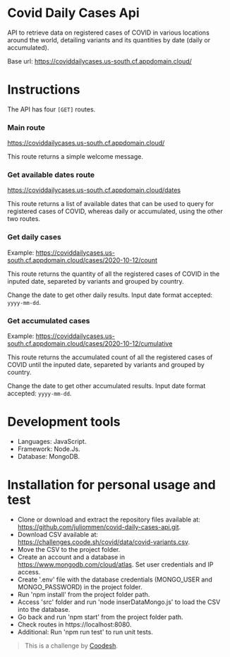 # Covid Daily Cases Api

API to retrieve data on registered cases of COVID in various locations around the world, detailing variants and its quantities by date (daily or accumulated).

Base url: https://coviddailycases.us-south.cf.appdomain.cloud/

# Instructions

The API has four `[GET]` routes.

### Main route

https://coviddailycases.us-south.cf.appdomain.cloud/

This route returns a simple welcome message.

### Get available dates route

https://coviddailycases.us-south.cf.appdomain.cloud/dates

This route returns a list of available dates that can be used to query for registered cases of COVID, whereas daily or accumulated, using the other two routes.

### Get daily cases

Example: https://coviddailycases.us-south.cf.appdomain.cloud/cases/2020-10-12/count

This route returns the quantity of all the registered cases of COVID in the inputed date, separeted by variants and grouped by country.

Change the date to get other daily results. Input date format accepted: `yyyy-mm-dd`.

### Get accumulated cases

Example: https://coviddailycases.us-south.cf.appdomain.cloud/cases/2020-10-12/cumulative

This route returns the accumulated count of all the registered cases of COVID until the inputed date, separeted by variants and grouped by country.

Change the date to get other accumulated results. Input date format accepted: `yyyy-mm-dd`.

# Development tools

 - Languages: JavaScript.
 - Framework: Node.Js.
 - Database: MongoDB.

# Installation for personal usage and test

- Clone or download and extract the repository files available at: https://github.com/juliommen/covid-daily-cases-api.git.
- Download CSV available at: https://challenges.coode.sh/covid/data/covid-variants.csv.
- Move the CSV to the project folder.
- Create an account and a database in  https://www.mongodb.com/cloud/atlas. Set user credentials and IP access.
- Create '.env' file with the database credentials (MONGO_USER and MONGO_PASSWORD) in the project folder.
- Run 'npm install' from the project folder path.
- Access 'src' folder and run 'node inserDataMongo.js' to load the CSV into the database.
- Go back and run 'npm start' from the project folder path.
- Check routes in https://localhost:8080.
- Additional: Run 'npm run test' to run unit tests.


> This is a challenge by <a href="https://coodesh.com/">Coodesh</a>.



